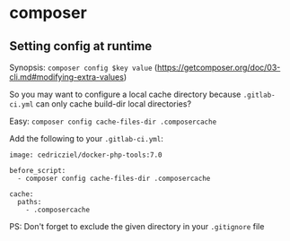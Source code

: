 # composer

## Setting config at runtime

Synopsis: `composer config $key value` (https://getcomposer.org/doc/03-cli.md#modifying-extra-values)

So you may want to configure a local cache directory because `.gitlab-ci.yml` can only cache build-dir local directories?

Easy: `composer config cache-files-dir .composercache`

Add the following to your `.gitlab-ci.yml`:

```
image: cedricziel/docker-php-tools:7.0

before_script:
  - composer config cache-files-dir .composercache

cache:
  paths:
    - .composercache
```

PS: Don't forget to exclude the given directory in your `.gitignore` file
